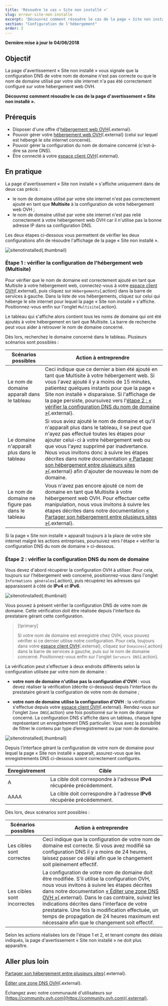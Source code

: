 ```yaml
---
title: 'Résoudre le cas « Site non installé »'
slug: erreur-site-non-installe
excerpt: 'Découvrez comment résoudre le cas de la page « Site non installé »'
section: "Configuration de l'hébergement"
order: 2
---
```


**Dernière mise à jour le 04/06/2018**

## Objectif

La page d'avertissement « Site non installé » vous signale que la configuration DNS de votre nom de domaine n'est pas correcte ou que le nom de domaine utilisé par votre site internet n'a pas été correctement configuré sur votre hébergement web OVH.

**Découvrez comment résoudre le cas de la page d'avertissement « Site non installé ».**

## Prérequis

- Disposer d'une offre d'[hébergement web OVH](https://www.ovh.com/fr/hebergement-web/){.external}.
- Pouvoir gérer votre [hébergement web OVH](https://www.ovh.com/fr/hebergement-web/){.external} (celui sur lequel est hébergé le site internet concerné).
- Pouvoir gérer la configuration du nom de domaine concerné (c'est-à-dire sa zone DNS).
- Être connecté à votre [espace client OVH](https://www.ovh.com/auth/?action=gotomanager){.external}.

## En pratique

La page d'avertissement « Site non installé » s'affiche uniquement dans de deux cas précis :

- le nom de domaine utilisé par votre site internet n'est pas correctement ajouté en tant que **Multisite** à la configuration de votre hébergement web OVH ;
- le nom de domaine utilisé par votre site internet n'est pas relié correctement à votre hébergement web OVH car il n'utilise pas la bonne adresse IP dans sa configuration DNS.

Les deux étapes ci-dessous vous permettent de vérifier les deux configurations afin de résoudre l'affichage de la page « Site non installé ».

![sitenotinstalled](images/site-not-installed-webpage.png){.thumbnail}

### Étape 1 : vérifier la configuration de l'hébergement web (Multisite)

Pour vérifier que le nom de domaine est correctement ajouté en tant que Multisite à votre hébergement web, connectez-vous à votre [espace client OVH](https://www.ovh.com/auth/?action=gotomanager){.external}, puis cliquez sur `Hébergements`{.action} dans la barre de services à gauche. Dans la liste de vos hébergements, cliquez sur celui qui héberge le site internet pour lequel la page « Site non installé » s'affiche. Positionnez-vous enfin sur l'onglet `Multisite`{.action}.

Le tableau qui s'affiche alors contient tous les noms de domaine qui ont été ajoutés à votre hébergement en tant que Multisite. La barre de recherche peut vous aider à retrouver le nom de domaine concerné.

Dès lors, recherchez le domaine concerné dans le tableau. Plusieurs scénarios sont possibles :

|Scénarios possibles|Action à entreprendre|
|---|---|
|Le nom de domaine apparaît dans le tableau|Ceci indique que ce dernier a bien été ajouté en tant que Multisite à votre hébergement web. Si vous l'avez ajouté il y a moins de 15 minutes, patientez quelques instants pour que la page « Site non installé » disparaisse. Si l'affichage de la page persiste, poursuivez vers l'[étape 2 : « vérifier la configuration DNS du nom de domaine »](https://docs.ovh.com/fr/hosting/erreur-site-non-installe/#etape-2-verifier-la-configuration-dns-du-nom-de-domaine){.external}.|
|Le domaine n'apparaît plus dans le tableau|Si vous aviez ajouté le nom de domaine et qu'il n'apparaît plus dans le tableau, il se peut que n'ayez pas effectué toutes les étapes pour ajouter celui-ci à votre hébergement web ou que vous l'ayez supprimé par inadvertance. Nous vous invitons donc à suivre les étapes décrites dans notre documentation [« Partager son hébergement entre plusieurs sites »](https://docs.ovh.com/fr/hosting/multisites-configurer-un-multisite-sur-mon-hebergement-web/){.external} afin d'ajouter de nouveau le nom de domaine.|
|Le nom de domaine ne figure pas dans le tableau|Vous n'avez pas encore ajouté ce nom de domaine en tant que Multisite à votre hébergement web OVH. Pour effectuer cette manipulation, nous vous invitons à suivre les étapes décrites dans notre documentation [« Partager son hébergement entre plusieurs sites »](https://docs.ovh.com/fr/hosting/multisites-configurer-un-multisite-sur-mon-hebergement-web/){.external}.|

Si la page « Site non installé » apparaît toujours à la place de votre site internet malgré les actions entreprises, poursuivez vers l'étape « vérifier la configuration DNS du nom de domaine » ci-dessous.

### Étape 2 : vérifier la configuration DNS du nom de domaine

Vous devez d'abord récupérer la configuration OVH à utiliser. Pour cela, toujours sur l'hébergement web concerné, positionnez-vous dans l'onglet `Informations générales`{.action}, puis récupérez les adresses qui apparaissent à côté de **IPv4** et **IPv6**.

![sitenotinstalled](images/site-not-installed-know-a-records.png){.thumbnail}

Vous pouvez à présent vérifier la configuration DNS de votre nom de domaine. Cette vérification doit être réalisée depuis l'interface du prestataire gérant cette configuration.

> [!primary]
>
> Si votre nom de domaine est enregistré chez OVH, vous pouvez vérifier si ce dernier utilise notre configuration. Pour cela, toujours dans votre [espace client OVH](https://www.ovh.com/auth/?action=gotomanager){.external}, cliquez sur `Domaines`{.action} dans la barre de services à gauche, puis sur le nom de domaine concerné. Positionnez-vous enfin sur l'onglet `Serveurs DNS`{.action}.
>

La vérification peut s'effectuer à deux endroits différents selon la configuration utilisée par votre nom de domaine :

- **votre nom de domaine n'utilise pas la configuration d'OVH** : vous devez réaliser la vérification (décrite ci-dessous) depuis l'interface du prestataire gérant la configuration de votre nom de domaine ;

- **votre nom de domaine utilise la configuration d'OVH** : la vérification s'effectue depuis votre [espace client OVH](https://www.ovh.com/auth/?action=gotomanager){.external}. Rendez-vous sur l'onglet `Zone DNS`{.action} une fois positionné sur le nom de domaine concerné. La configuration DNS s'affiche dans un tableau, chaque ligne représentant un enregistrement DNS particulier. Vous avez la possibilité de filtrer le contenu par type d’enregistrement ou par nom de domaine.

![sitenotinstalled](images/site-not-installed-edit-ovh-dns-zone.png){.thumbnail}

Depuis l'interface gérant la configuration de votre nom de domaine pour lequel la page « Site non installé » apparaît, assurez-vous que les enregistrements DNS ci-dessous soient correctement configurés.

|Enregistrement|Cible|
|---|---|
|A|La cible doit correspondre à l'adresse **IPv4** récupérée précédemment.|
|AAAA|La cible doit correspondre à l'adresse **IPv6** récupérée précédemment.|

Dès lors, deux scénarios sont possibles :

|Scénarios possibles|Action à entreprendre|
|---|---|
|Les cibles sont correctes|Ceci indique que la configuration de votre nom de domaine est correcte. Si vous avez modifié sa configuration DNS il y a moins de 24 heures, laissez passer ce délai afin que le changement soit pleinement effectif.|
|Les cibles sont incorrectes|La configuration de votre nom de domaine doit être modifiée. S'il utilise la configuration OVH, nous vous invitons à suivre les étapes décrites dans notre documentation [« Éditer une zone DNS OVH »](https://docs.ovh.com/fr/domains/editer-ma-zone-dns/){.external}. Dans le cas contraire, suivez les indications décrites dans l'interface de votre prestataire. Une fois la modification effectuée, un temps de propagation de 24 heures maximum est nécessaire afin que le changement soit effectif.|

Selon les actions réalisées lors de l'étape 1 et 2, et tenant compte des délais indiqués, la page d'avertissement « Site non installé » ne doit plus apparaître.

## Aller plus loin 

[Partager son hébergement entre plusieurs sites](https://docs.ovh.com/fr/hosting/multisites-configurer-un-multisite-sur-mon-hebergement-web/){.external}.

[Éditer une zone DNS OVH](https://docs.ovh.com/fr/domains/editer-ma-zone-dns/){.external}.

Échangez avec notre communauté d'utilisateurs sur [https://community.ovh.com](https://community.ovh.com){.external}.